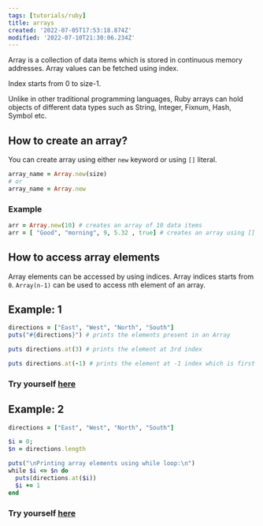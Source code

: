 ```yaml
---
tags: [tutorials/ruby]
title: arrays
created: '2022-07-05T17:53:18.874Z'
modified: '2022-07-10T21:30:06.234Z'
---
```


Array is a collection of data items which is stored in continuous memory addresses. Array values can be fetched using index. 

Index starts from 0 to size-1.

Unlike in other traditional programming languages, Ruby arrays can hold objects of different data types such as String, Integer, Fixnum, Hash, Symbol etc.

## How to create an array?

You can create array using either `new` keyword or using `[]` literal.
```ruby
array_name = Array.new(size)
# or
array_name = Array.new
```
### Example

```ruby
arr = Array.new(10) # creates an array of 10 data items
arr = [ "Good", "morning", 9, 5.32 , true] # creates an array using []
```

## How to access array elements

Array elements can be accessed by using indices. Array indices starts from `0`.  `Array(n-1)` can be used to access nth element of an array.

## Example: 1

```ruby
directions = ["East", "West", "North", "South"]
puts("#{directions}") # prints the elements present in an Array

puts directions.at(3) # prints the element at 3rd index

puts directions.at(-1) # prints the element at -1 index which is first element from last
```
### Try yourself [here](https://onecompiler.com/ruby/3vv6xdur7)

## Example: 2

```ruby
directions = ["East", "West", "North", "South"]

$i = 0;
$n = directions.length

puts("\nPrinting array elements using while loop:\n")
while $i <= $n do 
  puts(directions.at($i))
  $i += 1
end
```
### Try yourself [here](https://onecompiler.com/ruby/3vv6y7axj)


